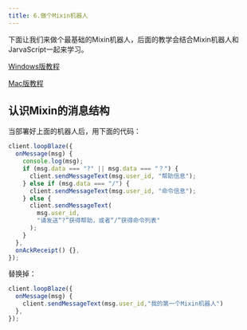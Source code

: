 ```yaml
---
title: 6.做个Mixin机器人
---
```


下面让我们来做个最基础的Mixin机器人，后面的教学会结合Mixin机器人和JarvaScript一起来学习。

[Windows版教程](./p1-7-1-mixinbot-windows.md)

[Mac版教程](./p1-7-2-mixinbot-mac.md)


## 认识Mixin的消息结构

当部署好上面的机器人后，用下面的代码：

```js
client.loopBlaze({
  onMessage(msg) {
    console.log(msg);
    if (msg.data === "?" || msg.data === "？") {
      client.sendMessageText(msg.user_id, "帮助信息");
    } else if (msg.data === "/") {
      client.sendMessageText(msg.user_id, "命令信息");
    } else {
      client.sendMessageText(
        msg.user_id,
        "请发送“?”获得帮助，或者“/”获得命令列表"
      );
    }
  },
  onAckReceipt() {},
});
```

替换掉：

```js
client.loopBlaze({
  onMessage(msg) {
    client.sendMessageText(msg.user_id,"我的第一个Mixin机器人")
  },
});
```







